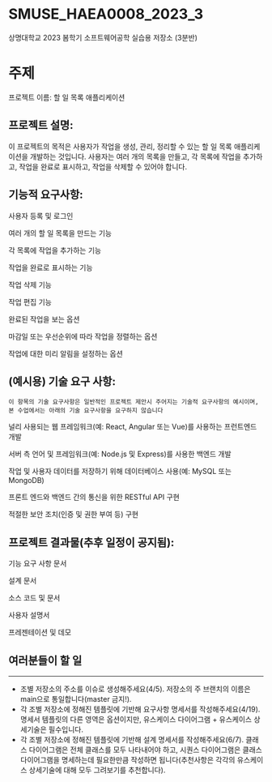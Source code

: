 # SMUSE_HAEA0008_2023_3
상명대학교 2023 봄학기 소프트웨어공학 실습용 저장소 (3분반)

# 주제

프로젝트 이름: 할 일 목록 애플리케이션

## 프로젝트 설명:

이 프로젝트의 목적은 사용자가 작업을 생성, 관리, 정리할 수 있는 할 일 목록 애플리케이션을 개발하는 것입니다. 사용자는 여러 개의 목록을 만들고, 각 목록에 작업을 추가하고, 작업을 완료로 표시하고, 작업을 삭제할 수 있어야 합니다.

## 기능적 요구사항:

사용자 등록 및 로그인

여러 개의 할 일 목록을 만드는 기능

각 목록에 작업을 추가하는 기능

작업을 완료로 표시하는 기능

작업 삭제 기능

작업 편집 기능

완료된 작업을 보는 옵션

마감일 또는 우선순위에 따라 작업을 정렬하는 옵션

작업에 대한 미리 알림을 설정하는 옵션


## **(예시용)** 기술 요구 사항: 

`이 항목의 기술 요구사항은 일반적인 프로젝트 제안시 주어지는 기술적 요구사항의 예시이며, 본 수업에서는 아래의 기술 요구사항을 요구하지 않습니다`

널리 사용되는 웹 프레임워크(예: React, Angular 또는 Vue)를 사용하는 프런트엔드 개발

서버 측 언어 및 프레임워크(예: Node.js 및 Express)를 사용한 백엔드 개발

작업 및 사용자 데이터를 저장하기 위해 데이터베이스 사용(예: MySQL 또는 MongoDB)

프론트 엔드와 백엔드 간의 통신을 위한 RESTful API 구현

적절한 보안 조치(인증 및 권한 부여 등) 구현


## 프로젝트 결과물(추후 일정이 공지됨):

기능 요구 사항 문서

설계 문서

소스 코드 및 문서

사용자 설명서

프레젠테이션 및 데모

## 여러분들이 할 일
---


- 조별 저장소의 주소를 이슈로 생성해주세요(4/5). 저장소의 주 브랜치의 이름은 main으로 통일합니다(master 금지!).
- 각 조별 저장소에 정해진 템플릿에 기반해 요구사항 명세서를 작성해주세요(4/19). 명세서 템플릿의 다른 영역은 옵션이지만, 유스케이스 다이어그램 + 유스케이스 상세기술은 필수입니다.
- 각 조별 저장소에 정해진 템플릿에 기반해 설계 명세서를 작성해주세요(6/7). 클래스 다이어그램은 전체 클래스를 모두 나타내어야 하고, 시퀀스 다이어그램은 클래스 다이어그램을 명세하는데 필요한만큼 작성하면 됩니다(추천사항은 각각의 유스케이스 상세기술에 대해 모두 그려보기를 추천합니다). 


